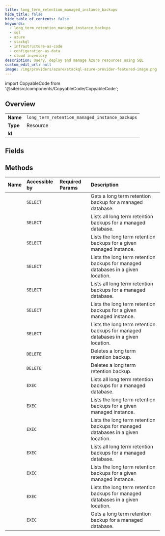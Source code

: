 ```yaml
---
title: long_term_retention_managed_instance_backups
hide_title: false
hide_table_of_contents: false
keywords:
  - long_term_retention_managed_instance_backups
  - sql
  - azure    
  - stackql
  - infrastructure-as-code
  - configuration-as-data
  - cloud inventory
description: Query, deploy and manage Azure resources using SQL
custom_edit_url: null
image: /img/providers/azure/stackql-azure-provider-featured-image.png
---
```


import CopyableCode from '@site/src/components/CopyableCode/CopyableCode';




## Overview
<table><tbody>
<tr><td><b>Name</b></td><td><code>long_term_retention_managed_instance_backups</code></td></tr>
<tr><td><b>Type</b></td><td>Resource</td></tr>
<tr><td><b>Id</b></td><td><CopyableCode code="azure.sql.long_term_retention_managed_instance_backups" /></td></tr>
</tbody></table>

## Fields
## Methods
| Name | Accessible by | Required Params | Description |
|:-----|:--------------|:----------------|:------------|
| <CopyableCode code="get" /> | `SELECT` | <CopyableCode code="backupName, databaseName, locationName, managedInstanceName, subscriptionId" /> | Gets a long term retention backup for a managed database. |
| <CopyableCode code="list_by_database" /> | `SELECT` | <CopyableCode code="databaseName, locationName, managedInstanceName, subscriptionId" /> | Lists all long term retention backups for a managed database. |
| <CopyableCode code="list_by_instance" /> | `SELECT` | <CopyableCode code="locationName, managedInstanceName, subscriptionId" /> | Lists the long term retention backups for a given managed instance. |
| <CopyableCode code="list_by_location" /> | `SELECT` | <CopyableCode code="locationName, subscriptionId" /> | Lists the long term retention backups for managed databases in a given location. |
| <CopyableCode code="list_by_resource_group_database" /> | `SELECT` | <CopyableCode code="databaseName, locationName, managedInstanceName, resourceGroupName, subscriptionId" /> | Lists all long term retention backups for a managed database. |
| <CopyableCode code="list_by_resource_group_instance" /> | `SELECT` | <CopyableCode code="locationName, managedInstanceName, resourceGroupName, subscriptionId" /> | Lists the long term retention backups for a given managed instance. |
| <CopyableCode code="list_by_resource_group_location" /> | `SELECT` | <CopyableCode code="locationName, resourceGroupName, subscriptionId" /> | Lists the long term retention backups for managed databases in a given location. |
| <CopyableCode code="delete" /> | `DELETE` | <CopyableCode code="backupName, databaseName, locationName, managedInstanceName, subscriptionId" /> | Deletes a long term retention backup. |
| <CopyableCode code="delete_by_resource_group" /> | `DELETE` | <CopyableCode code="backupName, databaseName, locationName, managedInstanceName, resourceGroupName, subscriptionId" /> | Deletes a long term retention backup. |
| <CopyableCode code="_list_by_database" /> | `EXEC` | <CopyableCode code="databaseName, locationName, managedInstanceName, subscriptionId" /> | Lists all long term retention backups for a managed database. |
| <CopyableCode code="_list_by_instance" /> | `EXEC` | <CopyableCode code="locationName, managedInstanceName, subscriptionId" /> | Lists the long term retention backups for a given managed instance. |
| <CopyableCode code="_list_by_location" /> | `EXEC` | <CopyableCode code="locationName, subscriptionId" /> | Lists the long term retention backups for managed databases in a given location. |
| <CopyableCode code="_list_by_resource_group_database" /> | `EXEC` | <CopyableCode code="databaseName, locationName, managedInstanceName, resourceGroupName, subscriptionId" /> | Lists all long term retention backups for a managed database. |
| <CopyableCode code="_list_by_resource_group_instance" /> | `EXEC` | <CopyableCode code="locationName, managedInstanceName, resourceGroupName, subscriptionId" /> | Lists the long term retention backups for a given managed instance. |
| <CopyableCode code="_list_by_resource_group_location" /> | `EXEC` | <CopyableCode code="locationName, resourceGroupName, subscriptionId" /> | Lists the long term retention backups for managed databases in a given location. |
| <CopyableCode code="get_by_resource_group" /> | `EXEC` | <CopyableCode code="backupName, databaseName, locationName, managedInstanceName, resourceGroupName, subscriptionId" /> | Gets a long term retention backup for a managed database. |

